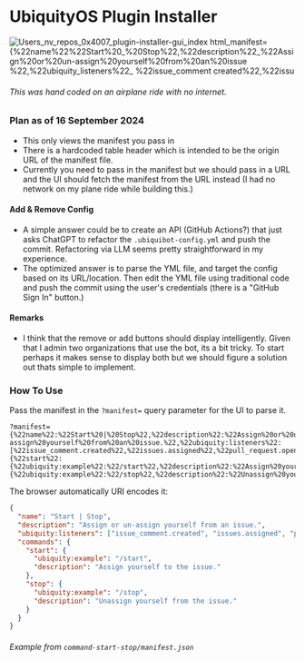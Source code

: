 # UbiquityOS Plugin Installer

![_Users_nv_repos_0x4007_plugin-installer-gui_index html_manifest={%22name%22_%22Start%20_%20Stop%22,%22description%22_%22Assign%20or%20un-assign%20yourself%20from%20an%20issue %22,%22ubiquity_listeners%22_ %22issue_comment created%22,%22issu](https://github.com/user-attachments/assets/353b1e84-8c1b-48eb-9d6d-1f0e5ba80fb9)

###### This was hand coded on an airplane ride with no internet.

### Plan as of 16 September 2024

- This only views the manifest you pass in
- There is a hardcoded table header which is intended to be the origin URL of the manifest file.
- Currently you need to pass in the manifest but we should pass in a URL and the UI should fetch the manifest from the URL instead (I had no network on my plane ride while building this.)

#### Add & Remove Config

- A simple answer could be to create an API (GitHub Actions?) that just asks ChatGPT to refactor the `.ubiquibot-config.yml` and push the commit. Refactoring via LLM seems pretty straightforward in my experience.
- The optimized answer is to parse the YML file, and target the config based on its URL/location. Then edit the YML file using traditional code and push the commit using the user's credentials (there is a "GitHub Sign In" button.)

#### Remarks

- I think that the remove or add buttons should display intelligently. Given that I admin two organizations that use the bot, its a bit tricky. To start perhaps it makes sense to display both but we should figure a solution out thats simple to implement.

### How To Use

Pass the manifest in the `?manifest=` query parameter for the UI to parse it.

```
?manifest={%22name%22:%22Start%20|%20Stop%22,%22description%22:%22Assign%20or%20un-assign%20yourself%20from%20an%20issue.%22,%22ubiquity:listeners%22:[%22issue_comment.created%22,%22issues.assigned%22,%22pull_request.opened%22%20],%22commands%22:{%22start%22:{%22ubiquity:example%22:%22/start%22,%22description%22:%22Assign%20yourself%20to%20the%20issue.%22},%22stop%22:{%22ubiquity:example%22:%22/stop%22,%22description%22:%22Unassign%20yourself%20from%20the%20issue.%22}}}
```

The browser automatically URI encodes it:

```json
{
  "name": "Start | Stop",
  "description": "Assign or un-assign yourself from an issue.",
  "ubiquity:listeners": ["issue_comment.created", "issues.assigned", "pull_request.opened"],
  "commands": {
    "start": {
      "ubiquity:example": "/start",
      "description": "Assign yourself to the issue."
    },
    "stop": {
      "ubiquity:example": "/stop",
      "description": "Unassign yourself from the issue."
    }
  }
}
```

###### Example from `command-start-stop/manifest.json`
